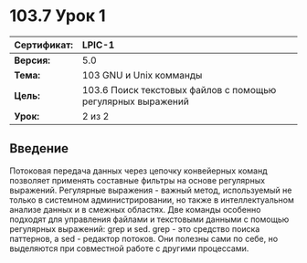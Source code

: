 # 103.7 Урок 1

| **Сертификат:** | LPIC-1                                      |
|:----------------|:--------------------------------------------|
| **Версия:**     | 5.0                                         |
| **Тема:**       | 103 GNU и Unix комманды                     |                           
| **Цель:**       | 103.6 Поиск текстовых файлов с помощью регулярных выражений |
| **Урок:**       | 2 из 2                                      |


## Введение

Потоковая передача данных через цепочку конвейерных команд позволяет применять составные фильтры на основе регулярных выражений. Регулярные выражения - важный метод, используемый не только в системном администрировании, но также в интеллектуальном анализе данных и в смежных областях. Две команды особенно подходят для управления файлами и текстовыми данными с помощью регулярных выражений: grep и sed. grep - это средство поиска паттернов, а sed - редактор потоков. Они полезны сами по себе, но выделяются при совместной работе с другими процессами.
